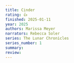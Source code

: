 ```yaml
---
title: Cinder
rating: 👍
finished: 2025-01-11
year: 2025
authors: Marissa Meyer
narrators: Rebecca Soler
series: The Lunar Chronicles
series_number: 1
summary:
review:
---
```

